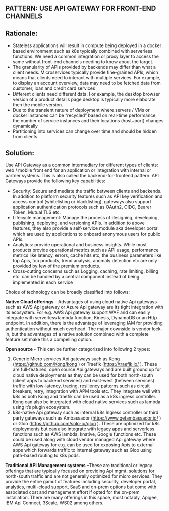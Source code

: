 ## PATTERN: USE API GATEWAY FOR FRONT-END CHANNELS ##

## Rationale: ##
*	Stateless applications will result in compute being deployed in a docker based environment such as k8s typically combined with serverless functions. We need a common integration or proxy layer to access the same without front-end channels needing to know about the target.  
*	The granularity of APIs provided by backends may differ than what a client needs. Microservices typically provide fine-grained APIs, which means that clients need to interact with multiple services. For example, to display an account overview, data may need to be fetched data from customer, loan and credit card services
*	Different clients need different data. For example, the desktop browser version of a product details page desktop is typically more elaborate then the mobile version.
*	Due to the transient nature of deployment where servers / VMs or docker instances can be “recycled” based on real-time performance, the number of service instances and their locations (host+port) changes dynamically
*	Partitioning into services can change over time and should be hidden from clients

## Solution: ## 
Use API Gateway as a common intermediary for different types of clients: web / mobile front end for an application or integration with internal or partner systems. This is also called the backend-for-frontend pattern. API Gateways provide the following key capabilities: 
* Security: Secure and mediate the traffic between clients and backends. In addition to platform security features such as API key verification and access control (whitelisting or blacklisting), gateways also support application authentication protocols such as OAuth2, OIDC, Bearer Token, Mutual TLS etc. 
* Lifecycle management: Manage the process of designing, developing, publishing, deploying, and versioning APIs. In addition to above features, they also provide a self-service module aka developer portal which are used by applications to onboard anonymous users for public APIs. 
*	Analytics: provide operational and business insights. While most products provide operational metrics such as API usage, performance metrics like latency, errors, cache hits etc, the business parameters like top Apis, top products, trend analysis, anomaly detection etc are only provided by few of the premium products.  
*	Cross-cutting concerns such as Logging, caching, rate limiting, billing etc. can be handled by a central component instead of being implemented in each service

Choice of technology can be broadly classified into follows:

**Native Cloud offerings** - Advantages of using cloud native Api gateways such as AWS Api gateway or Azure Api gateway are its tight integration with its ecosystem. For e.g. AWS Api gateway support WAF and can easily integrate with serverless lambda function, Kinesis, DynamoDB or an Http endpoint. In addition, there is the advantage of leveraging IAM for providing authentication without much overhead. The major downside is vendor lock-in, but the advantages of a native solution combined with a complete feature set make this a compelling option. 

**Open source** - This can be further categorized into following 2 types:

1.	Generic Micro services Api gateways such as Kong (https://github.com/Kong/kong ) or Traefik (https://traefik.io/ ). These are full-featured, open source Api gateways and are built ground up for cloud native deployments as they can be used for both north-south (client apps to backend services) and east-west (between services) traffic with low-latency, tracing, resiliency patterns such as circuit breakers, retry, integration with APM tools etc. They integrate well with k8s as both Kong and traefik can be used as a k8s ingress controller. Kong can also be integrated with cloud native services such as lambda using it’s plugin ecosystem.
2.	k8s-native Api gateway such as internal k8s Ingress controller or third party gateways such as Ambassador (https://www.getambassador.io/  ) or Gloo (https://github.com/solo-io/gloo ). These are optimized for k8s deployments but can also integrate with legacy apps and serverless functions such as AWS lambda, knative, Google functions etc. These could be used along with cloud vendor managed Api gateway where AWS Api gateway for e.g. can be used for exposing Apis to external apps which forwards traffic to internal gateway such as Gloo using path-based routing to k8s pods. 

**Traditional API Management systems** –These are traditional or legacy offerings that are typically focused on providing Api mgmt. solutions for north-south traffic and are not generally optimized for micro services. They provide the entire gamut of features including security, developer portal, analytics, multi-cloud support, SaaS and on-prem options but come with associated cost and management effort if opted for the on-prem installation. There are many offerings in this space, most notably, Apigee, IBM Api Connect, 3Scale, WS02 among others. 

